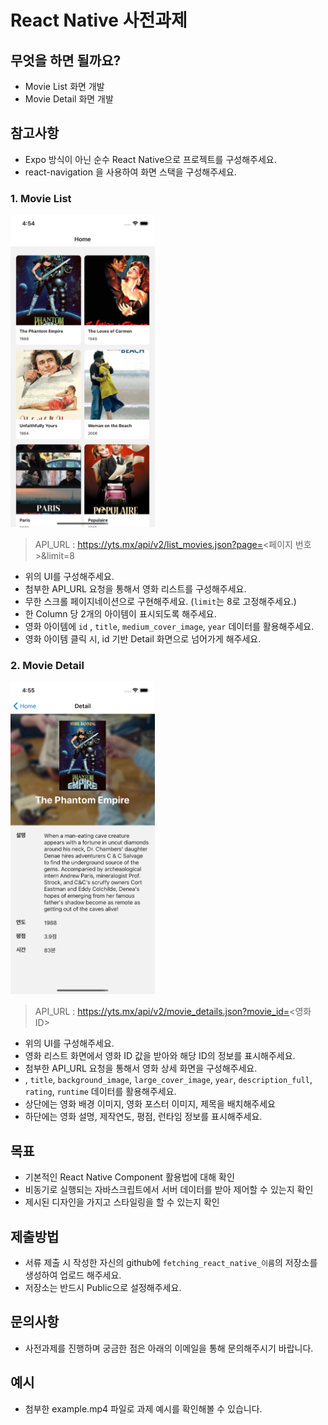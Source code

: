 # React Native 사전과제

## 무엇을 하면 될까요?

- Movie List 화면 개발
- Movie Detail 화면 개발

## 참고사항

- Expo 방식이 아닌 순수 React Native으로 프로젝트를 구성해주세요.
- react-navigation 을 사용하여 화면 스택을 구성해주세요.

### 1. Movie List

<img src="./images/home.png" height="500">

> API_URL : https://yts.mx/api/v2/list_movies.json?page=<페이지 번호>&limit=8

- 위의 UI를 구성해주세요.
- 첨부한 API_URL 요청을 통해서 영화 리스트를 구성해주세요.
- 무한 스크롤 페이지네이션으로 구현해주세요. (`limit`는 8로 고정해주세요.)
- 한 Column 당 2개의 아이템이 표시되도록 해주세요.
- 영화 아이템에 `id` , `title`, `medium_cover_image`, `year` 데이터를 활용해주세요.
- 영화 아이템 클릭 시, id 기반 Detail 화면으로 넘어가게 해주세요.

### 2. Movie Detail

<img src="./images/detail.png" height="500">

> API_URL : https://yts.mx/api/v2/movie_details.json?movie_id=<영화 ID>

- 위의 UI를 구성해주세요.
- 영화 리스트 화면에서 영화 ID 값을 받아와 해당 ID의 정보를 표시해주세요.
- 첨부한 API_URL 요청을 통해서 영화 상세 화면을 구성해주세요.
- , `title`, `background_image`, `large_cover_image`, `year`, `description_full`, `rating`, `runtime` 데이터를 활용해주세요.
- 상단에는 영화 배경 이미지, 영화 포스터 이미지, 제목을 배치해주세요
- 하단에는 영화 설명, 제작연도, 평점, 런타임 정보를 표시해주세요.

## 목표

- 기본적인 React Native Component 활용법에 대해 확인
- 비동기로 실행되는 자바스크립트에서 서버 데이터를 받아 제어할 수 있는지 확인
- 제시된 디자인을 가지고 스타일링을 할 수 있는지 확인

## 제출방법

- 서류 제출 시 작성한 자신의 github에 `fetching_react_native_이름`의 저장소를 생성하여 업로드 해주세요.
- 저장소는 반드시 Public으로 설정해주세요.

## 문의사항

- 사전과제를 진행하며 궁금한 점은 아래의 이메일을 통해 문의해주시기 바랍니다.

## 예시

- 첨부한 example.mp4 파일로 과제 예시를 확인해볼 수 있습니다.
